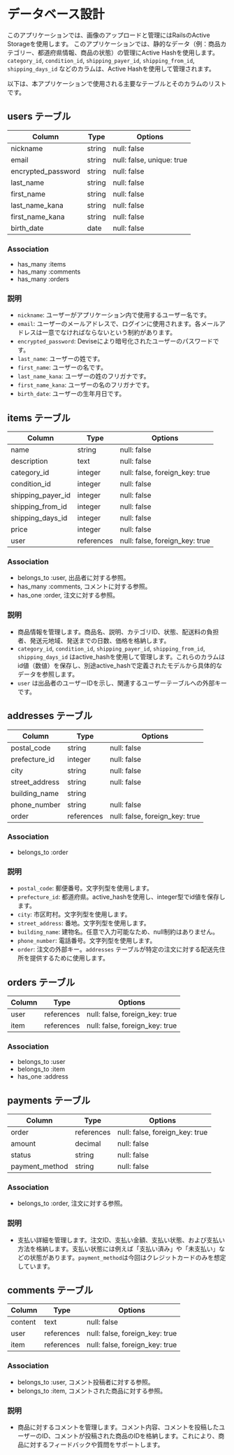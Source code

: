 # データベース設計

このアプリケーションでは、画像のアップロードと管理にはRailsのActive Storageを使用します。
このアプリケーションでは、静的なデータ（例：商品カテゴリー、都道府県情報、商品の状態）の管理にActive Hashを使用します。`category_id`, `condition_id`, `shipping_payer_id`, `shipping_from_id`, `shipping_days_id` などのカラムは、Active Hashを使用して管理されます。

以下は、本アプリケーションで使用される主要なテーブルとそのカラムのリストです。

## users テーブル

| Column                  | Type   | Options                        |
|-------------------------|--------|--------------------------------|
| nickname                | string | null: false                    |
| email                   | string | null: false, unique: true      |
| encrypted_password      | string | null: false                    |
| last_name               | string | null: false                    |
| first_name              | string | null: false                    |
| last_name_kana          | string | null: false                    |
| first_name_kana         | string | null: false                    |
| birth_date              | date   | null: false                    |

### Association

- has_many :items
- has_many :comments
- has_many :orders

### 説明

- `nickname`: ユーザーがアプリケーション内で使用するユーザー名です。
- `email`: ユーザーのメールアドレスで、ログインに使用されます。各メールアドレスは一意でなければならないという制約があります。
- `encrypted_password`: Deviseにより暗号化されたユーザーのパスワードです。
- `last_name`: ユーザーの姓です。
- `first_name`: ユーザーの名です。
- `last_name_kana`: ユーザーの姓のフリガナです。
- `first_name_kana`: ユーザーの名のフリガナです。
- `birth_date`: ユーザーの生年月日です。

## items テーブル

| Column            | Type       | Options                        |
|-------------------|------------|--------------------------------|
| name              | string     | null: false                    |
| description       | text       | null: false                    |
| category_id       | integer    | null: false, foreign_key: true |
| condition_id      | integer    | null: false                    |
| shipping_payer_id | integer    | null: false                    |
| shipping_from_id  | integer    | null: false                    |
| shipping_days_id  | integer    | null: false                    |
| price             | integer    | null: false                    |
| user              | references | null: false, foreign_key: true |

### Association

- belongs_to :user, 出品者に対する参照。
- has_many :comments, コメントに対する参照。
- has_one :order, 注文に対する参照。

### 説明

- 商品情報を管理します。商品名、説明、カテゴリID、状態、配送料の負担者、発送元地域、発送までの日数、価格を格納します。
- `category_id`, `condition_id`, `shipping_payer_id`, `shipping_from_id`, `shipping_days_id` はactive_hashを使用して管理します。これらのカラムはid値（数値）を保存し、別途active_hashで定義されたモデルから具体的なデータを参照します。
- `user` は出品者のユーザーIDを示し、関連するユーザーテーブルへの外部キーです。

## addresses テーブル

| Column         | Type       | Options                        |
|----------------|------------|--------------------------------|
| postal_code    | string     | null: false                    |
| prefecture_id  | integer    | null: false                    |
| city           | string     | null: false                    |
| street_address | string     | null: false                    |
| building_name  | string     |                                |
| phone_number   | string     | null: false                    |
| order          | references | null: false, foreign_key: true |

### Association

- belongs_to :order

### 説明

- `postal_code`: 郵便番号。文字列型を使用します。
- `prefecture_id`: 都道府県。active_hashを使用し、integer型でid値を保存します。
- `city`: 市区町村。文字列型を使用します。
- `street_address`: 番地。文字列型を使用します。
- `building_name`: 建物名。任意で入力可能なため、null制約はありません。
- `phone_number`: 電話番号。文字列型を使用します。
- `order`: 注文の外部キー。`addresses` テーブルが特定の注文に対する配送先住所を提供するために使用します。

## orders テーブル

| Column     | Type       | Options                        |
|------------|------------|--------------------------------|
| user       | references | null: false, foreign_key: true |
| item       | references | null: false, foreign_key: true |

### Association

- belongs_to :user
- belongs_to :item
- has_one :address

## payments テーブル

| Column         | Type       | Options                       |
|----------------|------------|-------------------------------|
| order          | references | null: false, foreign_key: true|
| amount         | decimal    | null: false                   |
| status         | string     | null: false                   |
| payment_method | string     | null: false                   |

### Association

- belongs_to :order, 注文に対する参照。

### 説明

- 支払い詳細を管理します。注文ID、支払い金額、支払い状態、および支払い方法を格納します。支払い状態には例えば「支払い済み」や「未支払い」などの状態があります。`payment_method`は今回はクレジットカードのみを想定しています。

## comments テーブル

| Column     | Type       | Options                       |
|------------|------------|-------------------------------|
| content    | text       | null: false                   |
| user       | references | null: false, foreign_key: true|
| item       | references | null: false, foreign_key: true|

### Association

- belongs_to :user, コメント投稿者に対する参照。
- belongs_to :item, コメントされた商品に対する参照。

### 説明

- 商品に対するコメントを管理します。コメント内容、コメントを投稿したユーザーのID、コメントが投稿された商品のIDを格納します。これにより、商品に対するフィードバックや質問をサポートします。
